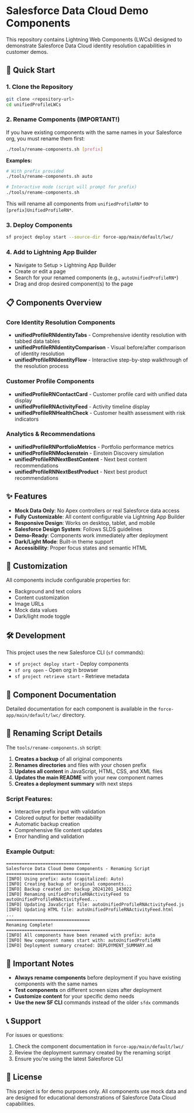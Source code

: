 # Salesforce Data Cloud Demo Components

This repository contains Lightning Web Components (LWCs) designed to demonstrate Salesforce Data Cloud identity resolution capabilities in customer demos.

## 🚀 Quick Start

### 1. Clone the Repository
```bash
git clone <repository-url>
cd unifiedProfileLWCs
```

### 2. Rename Components (IMPORTANT!)
If you have existing components with the same names in your Salesforce org, you must rename them first:

```bash
./tools/rename-components.sh [prefix]
```

**Examples:**
```bash
# With prefix provided
./tools/rename-components.sh auto

# Interactive mode (script will prompt for prefix)
./tools/rename-components.sh
```

This will rename all components from `unifiedProfileRN*` to `[prefix]UnifiedProfileRN*`.

### 3. Deploy Components
```bash
sf project deploy start --source-dir force-app/main/default/lwc/
```

### 4. Add to Lightning App Builder
- Navigate to Setup > Lightning App Builder
- Create or edit a page
- Search for your renamed components (e.g., `autoUnifiedProfileRN*`)
- Drag and drop desired component(s) to the page

## 📋 Components Overview

### Core Identity Resolution Components
- **unifiedProfileRNIdentityTabs** - Comprehensive identity resolution with tabbed data tables
- **unifiedProfileRNIdentityComparison** - Visual before/after comparison of identity resolution
- **unifiedProfileRNIdentityFlow** - Interactive step-by-step walkthrough of the resolution process

### Customer Profile Components
- **unifiedProfileRNContactCard** - Customer profile card with unified data display
- **unifiedProfileRNActivityFeed** - Activity timeline display
- **unifiedProfileRNHealthCheck** - Customer health assessment with risk indicators

### Analytics & Recommendations
- **unifiedProfileRNPortfolioMetrics** - Portfolio performance metrics
- **unifiedProfileRNMockenstein** - Einstein Discovery simulation
- **unifiedProfileRNNextBestContent** - Next best content recommendations
- **unifiedProfileRNNextBestProduct** - Next best product recommendations

## ✨ Features

- **Mock Data Only**: No Apex controllers or real Salesforce data access
- **Fully Customizable**: All content configurable via Lightning App Builder
- **Responsive Design**: Works on desktop, tablet, and mobile
- **Salesforce Design System**: Follows SLDS guidelines
- **Demo-Ready**: Components work immediately after deployment
- **Dark/Light Mode**: Built-in theme support
- **Accessibility**: Proper focus states and semantic HTML

## 🎨 Customization

All components include configurable properties for:
- Background and text colors
- Content customization
- Image URLs
- Mock data values
- Dark/light mode toggle

## 🛠️ Development

This project uses the new Salesforce CLI (`sf` commands):
- `sf project deploy start` - Deploy components
- `sf org open` - Open org in browser
- `sf project retrieve start` - Retrieve metadata

## 📖 Component Documentation

Detailed documentation for each component is available in the `force-app/main/default/lwc/` directory.

## 🔧 Renaming Script Details

The `tools/rename-components.sh` script:

1. **Creates a backup** of all original components
2. **Renames directories** and files with your chosen prefix
3. **Updates all content** in JavaScript, HTML, CSS, and XML files
4. **Updates the main README** with your new component names
5. **Creates a deployment summary** with next steps

### Script Features:
- Interactive prefix input with validation
- Colored output for better readability
- Automatic backup creation
- Comprehensive file content updates
- Error handling and validation

### Example Output:
```
================================
Salesforce Data Cloud Demo Components - Renaming Script
================================
[INFO] Using prefix: auto (capitalized: Auto)
[INFO] Creating backup of original components...
[INFO] Backup created in: backup_20241201_143022
[INFO] Renaming unifiedProfileRNActivityFeed to autoUnifiedProfileRNActivityFeed...
[INFO] Updating JavaScript file: autoUnifiedProfileRNActivityFeed.js
[INFO] Updating HTML file: autoUnifiedProfileRNActivityFeed.html
...
================================
Renaming Complete!
================================
[INFO] All components have been renamed with prefix: auto
[INFO] New component names start with: autoUnifiedProfileRN
[INFO] Deployment summary created: DEPLOYMENT_SUMMARY.md
```

## 🚨 Important Notes

- **Always rename components** before deployment if you have existing components with the same names
- **Test components** on different screen sizes after deployment
- **Customize content** for your specific demo needs
- **Use the new SF CLI** commands instead of the older `sfdx` commands

## 📞 Support

For issues or questions:
1. Check the component documentation in `force-app/main/default/lwc/`
2. Review the deployment summary created by the renaming script
3. Ensure you're using the latest Salesforce CLI

## 📄 License

This project is for demo purposes only. All components use mock data and are designed for educational demonstrations of Salesforce Data Cloud capabilities.
